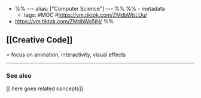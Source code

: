 - %% ---
alias: ["Computer Science"]
--- %%
%% - metadata
	- tags: #MOC #https://vm.tiktok.com/ZMdbWbLUu/
- https://vm.tiktok.com/ZMdbWo5jH/
%%

## [[Creative Code]]
= focus on animation, interactivity, visual effects

-------------
### See also
[[ here goes related concepts]]
